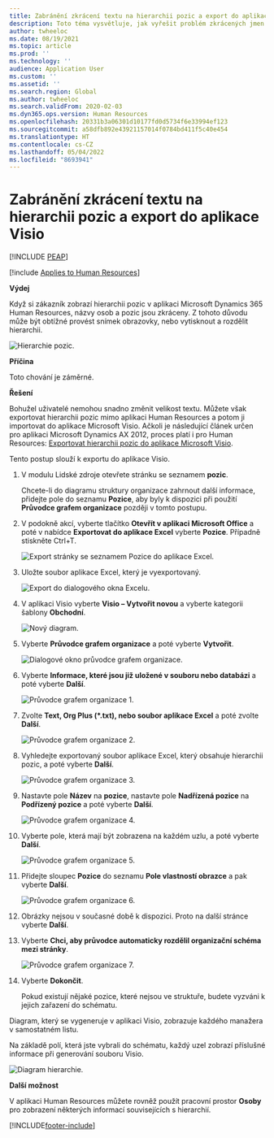 ```yaml
---
title: Zabránění zkrácení textu na hierarchii pozic a export do aplikace Visio
description: Toto téma vysvětluje, jak vyřešit problém zkrácených jmen osob a pozic v hierarchii pozic v aplikaci Microsoft Dynamics 365 Human Resources.
author: twheeloc
ms.date: 08/19/2021
ms.topic: article
ms.prod: ''
ms.technology: ''
audience: Application User
ms.custom: ''
ms.assetid: ''
ms.search.region: Global
ms.author: twheeloc
ms.search.validFrom: 2020-02-03
ms.dyn365.ops.version: Human Resources
ms.openlocfilehash: 20331b3a06301d10177fd0d5734f6e33994ef123
ms.sourcegitcommit: a58dfb892e43921157014f0784bd411f5c40e454
ms.translationtype: HT
ms.contentlocale: cs-CZ
ms.lasthandoff: 05/04/2022
ms.locfileid: "8693941"
---
```

# <a name="avoid-text-truncation-on-the-position-hierarchy-and-export-to-visio"></a>Zabránění zkrácení textu na hierarchii pozic a export do aplikace Visio


[!INCLUDE [PEAP](../includes/peap-2.md)]

[!include [Applies to Human Resources](../includes/applies-to-hr.md)]

**Výdej**

Když si zákazník zobrazí hierarchii pozic v aplikaci Microsoft Dynamics 365 Human Resources, názvy osob a pozic jsou zkráceny. Z tohoto důvodu může být obtížné provést snímek obrazovky, nebo vytisknout a rozdělit hierarchii.

![Hierarchie pozic.](media/position-h.png)

**Příčina**

Toto chování je záměrné.

**Řešení**

Bohužel uživatelé nemohou snadno změnit velikost textu. Můžete však exportovat hierarchii pozic mimo aplikaci Human Resources a potom ji importovat do aplikace Microsoft Visio. Ačkoli je následující článek určen pro aplikaci Microsoft Dynamics AX 2012, proces platí i pro Human Resources: [Exportovat hierarchii pozic do aplikace Microsoft Visio](/dynamicsax-2012/appuser-itpro/export-a-position-hierarchy-to-microsoft-visio).

Tento postup slouží k exportu do aplikace Visio.

1. V modulu Lidské zdroje otevřete stránku se seznamem **pozic**.

    Chcete-li do diagramu struktury organizace zahrnout další informace, přidejte pole do seznamu **Pozice**, aby byly k dispozici při použití **Průvodce grafem organizace** později v tomto postupu.

2. V podokně akcí, vyberte tlačítko **Otevřít v aplikaci Microsoft Office** a poté v nabídce **Exportovat do aplikace Excel** vyberte **Pozice**. Případně stiskněte Ctrl+T.

    ![Export stránky se seznamem Pozice do aplikace Excel.](media/org-admin.png)

3. Uložte soubor aplikace Excel, který je vyexportovaný.

    ![Export do dialogového okna Excelu.](media/export-excel.png)

4. V aplikaci Visio vyberte **Visio – Vytvořit novou** a vyberte kategorii šablony **Obchodní**.

    ![Nový diagram.](media/new.png)

5. Vyberte **Průvodce grafem organizace** a poté vyberte **Vytvořit**.

    ![Dialogové okno průvodce grafem organizace.](media/orgchart-wizard.png)

6. Vyberte **Informace, které jsou již uložené v souboru nebo databázi** a poté vyberte **Další**.

    ![Průvodce grafem organizace 1.](media/orgchart-wizard7.png)

7. Zvolte **Text, Org Plus (\*.txt), nebo soubor aplikace Excel** a poté zvolte **Další**.

    ![Průvodce grafem organizace 2.](media/orgchart-wizard3.png)

8. Vyhledejte exportovaný soubor aplikace Excel, který obsahuje hierarchii pozic, a poté vyberte **Další**.

    ![Průvodce grafem organizace 3.](media/orgchart-wizard2.png)

9. Nastavte pole **Název** na **pozice**, nastavte pole **Nadřízená pozice** na **Podřízený pozice** a poté vyberte **Další**.

    ![Průvodce grafem organizace 4.](media/orgchart-wizard1.png)

10. Vyberte pole, která mají být zobrazena na každém uzlu, a poté vyberte **Další**.

    ![Průvodce grafem organizace 5.](media/orgchart-wizard5.png)

11. Přidejte sloupec **Pozice** do seznamu **Pole vlastností obrazce** a pak vyberte **Další**.

    ![Průvodce grafem organizace 6.](media/orgchart-wizard6.png)

12. Obrázky nejsou v současné době k dispozici. Proto na další stránce vyberte **Další**.
13. Vyberte **Chci, aby průvodce automaticky rozdělil organizační schéma mezi stránky**.

    ![Průvodce grafem organizace 7.](media/orgchart-wizard4.png)

14. Vyberte **Dokončit**.

    Pokud existují nějaké pozice, které nejsou ve struktuře, budete vyzváni k jejich zařazení do schématu.

Diagram, který se vygeneruje v aplikaci Visio, zobrazuje každého manažera v samostatném listu.

Na základě polí, která jste vybrali do schématu, každý uzel zobrazí příslušné informace při generování souboru Visio.

![Diagram hierarchie.](media/hierarchy.png)

**Další možnost**

V aplikaci Human Resources můžete rovněž použít pracovní prostor **Osoby** pro zobrazení některých informací souvisejících s hierarchií.


[!INCLUDE[footer-include](../includes/footer-banner.md)]
